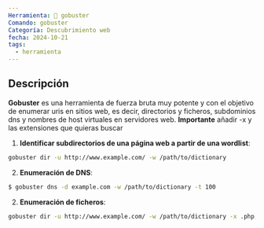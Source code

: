 ```yaml
---
Herramienta: 👻 gobuster
Comando: gobuster
Categoría: Descubrimiento web
fecha: 2024-10-21
tags:
  - herramienta
---
```

## Descripción 

**Gobuster** es una herramienta de fuerza bruta muy potente y con el objetivo de enumerar uris en sitios web, es decir, directorios y ficheros, subdominios dns y nombres de host virtuales en servidores web. **Importante** añadir -x y las extensiones que quieras buscar

1. **Identificar subdirectorios de una página web a partir de una wordlist**: 

```bash 
gobuster dir -u http://www.example.com/ -w /path/to/dictionary
```

2. **Enumeración de DNS**:

```bash 
$ gobuster dns -d example.com -w /path/to/dictionary -t 100
```

2. **Enumeración de ficheros**:

```bash 
gobuster dir -u http://www.example.com/ -w /path/to/dictionary -x .php,.txt,.py
```
